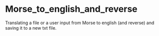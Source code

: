 # Morse_to_english_and_reverse
Translating a file or a user input from Morse to english (and reverse) and saving it to a new txt file.
